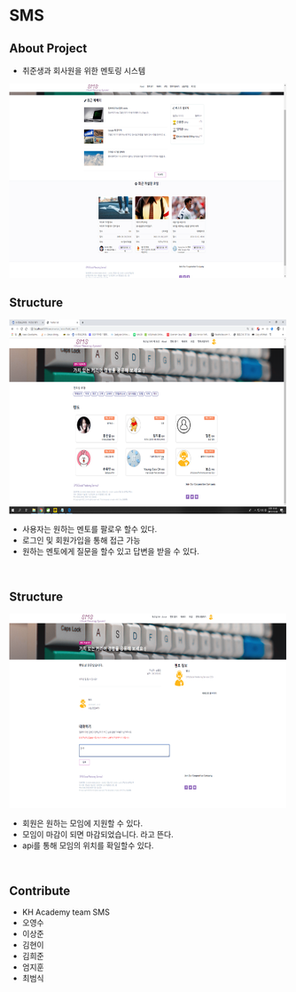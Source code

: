 # SMS

## About Project
- 취준생과 회사원을 위한 멘토링 시스템
<img src="sms/images/pic1.png" style="width: 500px; height: 350px" />
<br />

## Structure

<img src="sms/images/pic2.png" style="width: 500px; height: 350px" />

- 사용자는 원하는 멘토를 팔로우 할수 있다.
- 로그인 및 회원가입을 통해 접근 가능
- 원하는 멘토에게 질문을 할수 있고 답변을 받을 수 있다.

<br />

## Structure

<img src="sms/images/pic3.png" style="width: 500px; height: 350px" />

- 회원은 원하는 모임에 지원할 수 있다.
- 모임이 마감이 되면 마감되었습니다. 라고 뜬다.
- api를 통해 모임의 위치를 확일할수 있다.

<br />


## Contribute
- KH Academy team SMS
- 오영수
- 이상준
- 김현이
- 김희준
- 엄지훈
- 최범식


[report]: <https://github.com/youngsoo23/SMS-Social-Mentoring-Service-/tree/master/sms>


